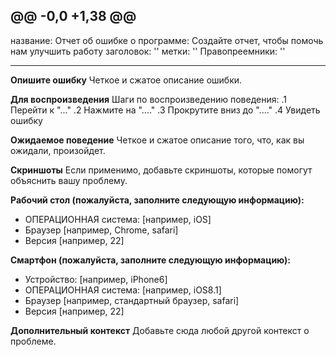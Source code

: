 @@ -0,0 +1,38 @@
---
название: Отчет об ошибке
о программе: Создайте отчет, чтобы помочь нам улучшить работу
заголовок: ''
метки: ''
Правопреемники: ''

---

**Опишите ошибку**
Четкое и сжатое описание ошибки.

**Для воспроизведения**
Шаги по воспроизведению поведения:
.1 Перейти к "..."
.2 Нажмите на "...."
.3 Прокрутите вниз до "...."
.4 Увидеть ошибку

**Ожидаемое поведение**
Четкое и сжатое описание того, что, как вы ожидали, произойдет.

**Скриншоты**
Если применимо, добавьте скриншоты, которые помогут объяснить вашу проблему.

**Рабочий стол (пожалуйста, заполните следующую информацию):**
 - ОПЕРАЦИОННАЯ система: [например, iOS]
 - Браузер [например, Chrome, safari]
 - Версия [например, 22]

**Смартфон (пожалуйста, заполните следующую информацию):**
 - Устройство: [например, iPhone6]
 - ОПЕРАЦИОННАЯ система: [например, iOS8.1]
 - Браузер [например, стандартный браузер, safari]
 - Версия [например, 22]

**Дополнительный контекст**
Добавьте сюда любой другой контекст о проблеме.
